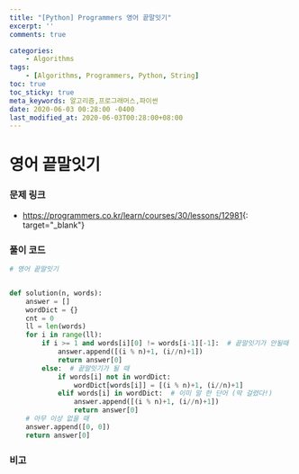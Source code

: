 ```yaml
---
title: "[Python] Programmers 영어 끝말잇기"
excerpt: ''
comments: true

categories:
    - Algorithms
tags:
    - [Algorithms, Programmers, Python, String]
toc: true
toc_sticky: true
meta_keywords: 알고리즘,프로그래머스,파이썬
date: 2020-06-03 00:28:00 -0400
last_modified_at: 2020-06-03T00:28:00+08:00
---
```


# 영어 끝말잇기

### 문제 링크

- <https://programmers.co.kr/learn/courses/30/lessons/12981>{: target="\_blank"}

### 풀이 코드

```python
# 영어 끝말잇기


def solution(n, words):
    answer = []
    wordDict = {}
    cnt = 0
    ll = len(words)
    for i in range(ll):
        if i >= 1 and words[i][0] != words[i-1][-1]:  # 끝말잇기가 안될때
            answer.append([(i % n)+1, (i//n)+1])
            return answer[0]
        else:  # 끝말잇기가 될 때
            if words[i] not in wordDict:
                wordDict[words[i]] = [(i % n)+1, (i//n)+1]
            elif words[i] in wordDict:  # 이미 말 한 단어 (딱 걸렸다!)
                answer.append([(i % n)+1, (i//n)+1])
                return answer[0]
    # 아무 이상 없을 때
    answer.append([0, 0])
    return answer[0]
```

### 비고
